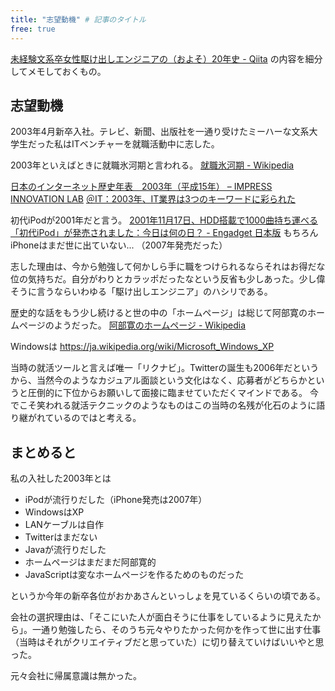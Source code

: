 ```yaml
---
title: "志望動機" # 記事のタイトル
free: true
---
```


[未経験文系卒女性駆け出しエンジニアの（およそ）20年史 - Qiita](https://qiita.com/e99h2121/items/5eefe618e97ba0e6df70) の内容を細分してメモしておくもの。

## 志望動機
2003年4月新卒入社。テレビ、新聞、出版社を一通り受けたミーハーな文系大学生だった私はITベンチャーを就職活動中に志した。

2003年といえばときに就職氷河期と言われる。
[就職氷河期 - Wikipedia](https://ja.wikipedia.org/wiki/%E5%B0%B1%E8%81%B7%E6%B0%B7%E6%B2%B3%E6%9C%9F)

[日本のインターネット歴史年表　2003年（平成15年） – IMPRESS INNOVATION LAB](https://i.impressrd.jp/e20070824121)
[＠IT：2003年、IT業界は3つのキーワードに彩られた](https://atmarkit.itmedia.co.jp/news/200401/06/2003.html)

初代iPodが2001年だと言う。
[2001年11月17日、HDD搭載で1000曲持ち運べる「初代iPod」が発売されました：今日は何の日？ - Engadget 日本版](https://japanese.engadget.com/today-203031566.html)
もちろんiPhoneはまだ世に出ていない... （2007年発売だった）

志した理由は、今から勉強して何かしら手に職をつけられるならそれはお得だな位の気持ちだ。自分がわりとカラッポだったなという反省も少しあった。少し偉そうに言うならいわゆる「駆け出しエンジニア」のハシリである。

歴史的な話をもう少し続けると世の中の「ホームページ」は総じて阿部寛のホームページのようだった。
[阿部寛のホームページ - Wikipedia](https://ja.wikipedia.org/wiki/%E9%98%BF%E9%83%A8%E5%AF%9B%E3%81%AE%E3%83%9B%E3%83%BC%E3%83%A0%E3%83%9A%E3%83%BC%E3%82%B8)

Windowsは https://ja.wikipedia.org/wiki/Microsoft_Windows_XP

当時の就活ツールと言えば唯一「リクナビ」。Twitterの誕生も2006年だというから、当然今のようなカジュアル面談という文化はなく、応募者がどちらかというと圧倒的に下位からお願いして面接に臨ませていただくマインドである。
今でこそ笑われる就活テクニックのようなものはこの当時の名残が化石のように語り継がれているのではと考える。

## まとめると

私の入社した2003年とは

- iPodが流行りだした（iPhone発売は2007年）
- WindowsはXP
- LANケーブルは自作
- Twitterはまだない
- Javaが流行りだした
- ホームページはまだまだ阿部寛的
- JavaScriptは変なホームページを作るためのものだった

というか今年の新卒各位がおかあさんといっしょを見ているくらいの頃である。

会社の選択理由は、「そこにいた人が面白そうに仕事をしているように見えたから」。一通り勉強したら、そのうち元々やりたかった何かを作って世に出す仕事（当時はそれがクリエイティブだと思っていた）に切り替えていけばいいやと思った。

元々会社に帰属意識は無かった。

